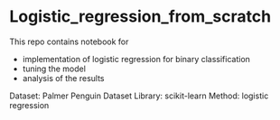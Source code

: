 # Logistic_regression_from_scratch

This repo contains notebook for 
* implementation of logistic regression for binary classification
* tuning the model 
* analysis of the results

Dataset: Palmer Penguin Dataset
Library: scikit-learn
Method: logistic regression

